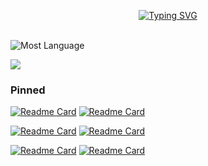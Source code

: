 <!-- - 👋 Hi, I’m @HongXunPan
- 👀 I’m interested in ...
- 🌱 I’m currently learning ...
- 💞️ I’m looking to collaborate on ...
- 📫 How to reach me ... -->

<!---
HongXunPan/HongXunPan is a ✨ special ✨ repository because its `README.md` (this file) appears on your GitHub profile.
You can click the Preview link to take a look at your changes.
--->
<div align="center">

<!-- [![Typing SVG](https://readme-typing-svg.herokuapp.com?font=Comic+Neue&pause=1000&color=5CEBFF&center=true&vCenter=true&width=435&height=150&lines=Hi%2C+I%E2%80%99m+HongXunPan;Work+with+PHP%2C+passion+%26+love)](https://git.io/typing-svg) -->

[![Typing SVG](https://readme-typing-svg.herokuapp.com?font=Comic+Neue&pause=1000&color=FD4AFF&center=true&vCenter=true&width=435&height=150&lines=Hi%2C+I%E2%80%99m+HongXunPan;Work+with+PHP%2C+passion+%26+love)](https://git.io/typing-svg)

<img src="https://camo.githubusercontent.com/82291b0fe831bfc6781e07fc5090cbd0a8b912bb8b8d4fec0696c881834f81ac/68747470733a2f2f70726f626f742e6d656469612f394575424971676170492e676966"
width="800"  height="3">

</div>

<!-- ![HongXunPan's github stats](https://github-readme-stats.vercel.app/api?username=HongXunPan&hide_title=false&hide_border=true&show_icons=true&include_all_commits=true&line_height=20&bg_color=0,EC6C6C,FFD479,FFFC79,73FA79&theme=graywhite&locale=cn) -->
![Most Language](https://github-readme-stats.vercel.app/api/top-langs/?username=HongXunPan&hide_title=true&hide_border=true&layout=compact&bg_color=0,73FA79,73FDFF,D783FF&theme=graywhite&locale=cn)

![](https://activity-graph.herokuapp.com/graph?username=HongXunPan&theme=github)


<!-- ### 🏊 更多仓库

<details open>
<summary>点击展开 ...</summary>

|                        Project                         |                            Stars                              |                            Forks                             |              Remark              |
| :----------------------------------------------------: | :----------------------------------------------------------: | :----------------------------------------------------------: | :------------------------------: | -->

### Pinned

[![Readme Card](https://github-readme-stats.vercel.app/api/pin/?username=HongXunPan&repo=kangxuanpeng.com&show_owner=true)](https://github.com/HongXunPan/kangxuanpeng.com) [![Readme Card](https://github-readme-stats.vercel.app/api/pin/?username=HongXunPan&repo=simple-framework&show_owner=true)](https://github.com/HongXunPan/simple-framework)


[![Readme Card](https://github-readme-stats.vercel.app/api/pin/?username=HongXunPan&repo=php-tools&show_owner=true)](https://github.com/HongXunPan/php-tools) [![Readme Card](https://github-readme-stats.vercel.app/api/pin/?username=HongXunPan&repo=db-connection&show_owner=true)](https://github.com/HongXunPan/db-connection)

[![Readme Card](https://github-readme-stats.vercel.app/api/pin/?username=HongXunPan&repo=MY-RESUME&show_owner=true)](https://github.com/HongXunPan/MY-RESUME) [![Readme Card](https://github-readme-stats.vercel.app/api/pin/?username=life-long-learning&repo=keep-learning&show_owner=true)](https://github.com/life-long-learning/keep-learning)
